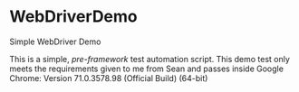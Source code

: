 # WebDriverDemo
Simple WebDriver Demo

This is a simple, *pre-framework* test automation script. This demo test only meets the requirements given to me from Sean and passes inside Google Chrome: 
Version 71.0.3578.98 (Official Build) (64-bit)


